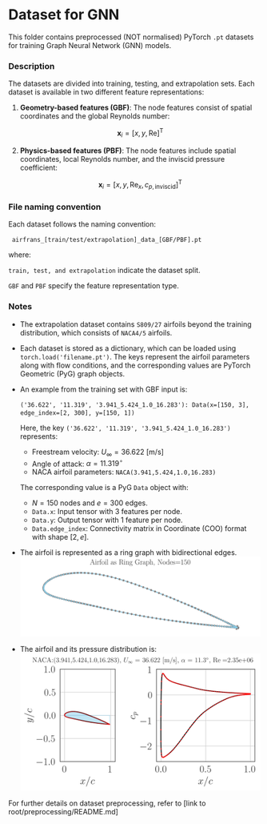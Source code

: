 # Dataset for GNN

This folder contains preprocessed (NOT normalised) PyTorch `.pt` datasets for training Graph Neural Network (GNN) models.

### Description

The datasets are divided into training, testing, and extrapolation sets. Each dataset is available in two different feature representations:

1. **Geometry-based features (GBF)**: The node features consist of spatial coordinates and the global Reynolds number:

   $$
   \mathbf{x}_i = [x, y, \mathrm{Re}]^\mathrm{T}
   $$

2. **Physics-based features (PBF)**: The node features include spatial coordinates, local Reynolds number, and the inviscid pressure coefficient:

   ```math
   \mathbf{x}_i = [x, y, \mathrm{Re}_x, c_{p,\mathrm{inviscid}}]^\mathrm{T}
   ```

### File naming convention

Each dataset follows the naming convention:

```
 airfrans_[train/test/extrapolation]_data_[GBF/PBF].pt
```

where:

`train, test, and extrapolation` indicate the dataset split.

`GBF` and `PBF` specify the feature representation type.

### Notes

- The extrapolation dataset contains $\texttt{S809/27}$ airfoils beyond the training distribution, which consists of $\texttt{NACA4/5}$ airfoils.

- Each dataset is stored as a dictionary, which can be loaded using `torch.load('filename.pt')`. The keys represent the airfoil parameters along with flow conditions, and the corresponding values are PyTorch Geometric (PyG) graph objects.

- An example from the training set with GBF input is:

  ```
  ('36.622', '11.319', '3.941_5.424_1.0_16.283'): Data(x=[150, 3], edge_index=[2, 300], y=[150, 1])
  ```

  Here, the key `('36.622', '11.319', '3.941_5.424_1.0_16.283')` represents:

  - Freestream velocity: $U_{\infty} = 36.622 \ \mathrm{[m/s]}$
  - Angle of attack: $\alpha = 11.319 ^ {\circ}$
  - NACA airfoil parameters: $\texttt{NACA(3.941,5.424,1.0,16.283)}$

  The corresponding value is a PyG `Data` object with:

  - $N = 150$ nodes and $e = 300$ edges.
  - `Data.x`: Input tensor with 3 features per node.
  - `Data.y`: Output tensor with 1 feature per node.
  - `Data.edge_index`: Connectivity matrix in Coordinate (COO) format with shape $[2, e]$.

- The airfoil is represented as a ring graph with bidirectional edges.
![Alt Image Text](/images/example_airfoil_graph.png "Airfoil Graph")

- The airfoil and its pressure distribution is:
![Alt Image Text](/images/example_input_output.png "Airfoil and pressure distribution")


For further details on dataset preprocessing, refer to [link to root/preprocessing/README.md]
